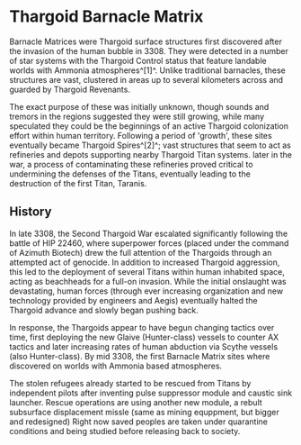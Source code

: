 # Thargoid Barnacle Matrix
Barnacle Matrices were Thargoid surface structures first discovered after the invasion of the human bubble in 3308. They were detected in a number of star systems with the Thargoid Control status that feature landable worlds with Ammonia atmospheres^[1]^. Unlike traditional barnacles, these structures are vast, clustered in areas up to several kilometers across and guarded by Thargoid Revenants.

The exact purpose of these was initially unknown, though sounds and tremors in the regions suggested they were still growing, while many speculated they could be the beginnings of an active Thargoid colonization effort within human territory. Following a period of 'growth', these sites eventually became Thargoid Spires^[2]^; vast structures that seem to act as refineries and depots supporting nearby Thargoid Titan systems. later in the war, a process of contaminating these refineries proved critical to undermining the defenses of the Titans, eventually leading to the destruction of the first Titan, Taranis.

## History

In late 3308, the Second Thargoid War escalated significantly following the battle of HIP 22460, where superpower forces (placed under the command of Azimuth Biotech) drew the full attention of the Thargoids through an attempted act of genocide. In addition to increased Thargoid aggression, this led to the deployment of several Titans within human inhabited space, acting as beachheads for a full-on invasion. While the initial onslaught was devastating, human forces (through ever increasing organization and new technology provided by engineers and Aegis) eventually halted the Thargoid advance and slowly began pushing back. 

In response, the Thargoids appear to have begun changing tactics over time, first deploying the new Glaive (Hunter-class) vessels to counter AX tactics and later increasing rates of human abduction via Scythe vessels (also Hunter-class). By mid 3308, the first Barnacle Matrix sites where discovered on worlds with Ammonia based atmospheres.

The stolen refugees already started to be rescued from Titans by independent pilots after inventing pulse suppressor module and caustic sink launcher. Rescue operations are using another new module, a rebult subsurface displacement missle (same as mining equppment, but bigger and redesigned) Right now saved peoples are taken under quarantine conditions and being studied before releasing back to society.